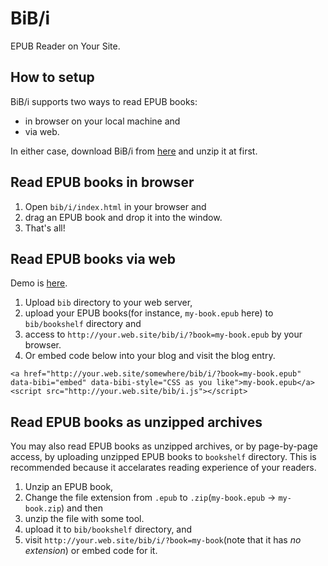BiB/i
====

EPUB Reader on Your Site.

How to setup
------------

BiB/i supports two ways to read EPUB books:

* in browser on your local machine and
* via web.

In either case, download BiB/i from [here](http://sarasa.la/bib/i/#download) and
unzip it at first.


Read EPUB books in browser
--------------------------

1. Open `bib/i/index.html` in your browser and
2. drag an EPUB book and drop it into the window.
3. That's all!

Read EPUB books via web
-----------------------

Demo is [here](http://sarasa.la/bib/i/#demo).

1. Upload `bib` directory to your web server,
2. upload your EPUB books(for instance, `my-book.epub` here) to `bib/bookshelf` directory and
3. access to `http://your.web.site/bib/i/?book=my-book.epub` by your browser.
4. Or embed code below into your blog and visit the blog entry.

```
<a href="http://your.web.site/somewhere/bib/i/?book=my-book.epub" data-bibi="embed" data-bibi-style="CSS as you like">my-book.epub</a><script src="http://your.web.site/bib/i.js"></script>
```

Read EPUB books as unzipped archives
------------------------------------

You may also read EPUB books as unzipped archives, or by page-by-page access, by uploading unzipped EPUB books to `bookshelf` directory.
This is recommended because it accelarates reading experience of your readers.

1. Unzip an EPUB book,
  1. Change the file extension from `.epub` to `.zip`(`my-book.epub` -> `my-book.zip`) and then
  2. unzip the file with some tool.
2. upload it to `bib/bookshelf` directory, and
3. visit `http://your.web.site/bib/i/?book=my-book`(note that it has *no extension*) or embed code for it.
